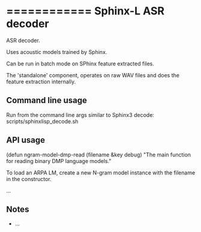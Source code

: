 ============
Sphinx-L ASR decoder
============



ASR decoder.

Uses acoustic models trained by Sphinx.

Can be run in batch mode on SPhinx feature extracted files.

The 'standalone' component, operates on raw WAV files and does the feature extraction internally.


Command line usage
------------------

Run from the command line args similar to Sphinx3 decode:
scripts/sphinxlisp_decode.sh


API usage
---------

(defun ngram-model-dmp-read (filename &key debug)
  "The main function for reading binary DMP language models."

To load an ARPA LM, create a new N-gram model instance with the filename in the constructor.

...

Notes
-----

 * ...




